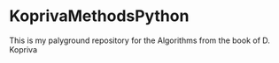 # KoprivaMethodsPython
This is my palyground repository for the Algorithms from the book of D. Kopriva

